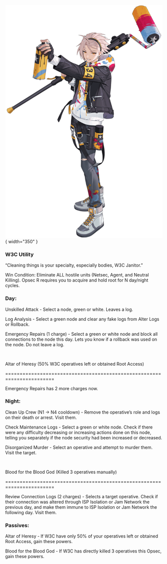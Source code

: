 ![w3cjanitor.png](Images/w3cjanitor.png){ width="350" }

### **W3C Utility**

“Cleaning things is your specialty, especially bodies, W3C Janitor.”

Win Condition: Eliminate ALL hostile units (Netsec, Agent, and Neutral Killing). Opsec R requires you to acquire and hold root for N day/night cycles.

### **Day:**

Unskilled Attack - Select a node, green or white. Leaves a log.

Log Analysis - Select a green node and clear any fake logs from Alter Logs or Rollback.

Emergency Repairs (1 charge) - Select a green or white node and block all connections to the node this day. Lets you know if a rollback was used on the node. Do not leave a log.

<br>

Altar of Heresy (50% W3C operatives left or obtained Root Access)

=======================================================================

Emergency Repairs has 2 more charges now.

### **Night:**

Clean Up Crew (N1 -> N4 cooldown) - Remove the operative’s role and logs on their death or arrest. Visit them.

Check Maintenance Logs - Select a green or white node. Check if there were any difficulty decreasing or increasing actions done on this node, telling you separately if the node security had been increased or decreased.

Disorganized Murder - Select an operative and attempt to murder them. Visit the target.

<br>

Blood for the Blood God (Killed 3 operatives manually)

=======================================================================

Review Connection Logs (2 charges) - Selects a target operative. Check if their connection was altered through ISP Isolation or Jam Network the previous day, and make them immune to ISP Isolation or Jam Network the following day. Visit them.

### **Passives:**

Altar of Heresy - If W3C have only 50% of your operatives left or obtained Root Access, gain these powers.

Blood for the Blood God - If W3C has directly killed 3 operatives this Opsec, gain these powers.